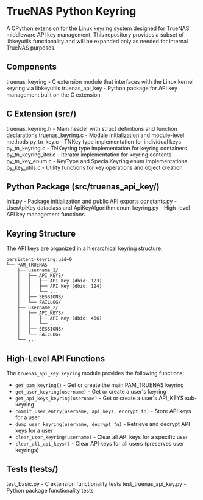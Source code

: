# TrueNAS Python Keyring

A CPython extension for the Linux keyring system designed for TrueNAS middleware API key management. This repository provides a subset of libkeyutils functionality and will be expanded only as needed for internal TrueNAS purposes.

## Components

truenas_keyring - C extension module that interfaces with the Linux kernel keyring via libkeyutils
truenas_api_key - Python package for API key management built on the C extension

## C Extension (src/)

truenas_keyring.h - Main header with struct definitions and function declarations
truenas_keyring.c - Module initialization and module-level methods
py_tn_key.c - TNKey type implementation for individual keys
py_tn_keyring.c - TNKeyring type implementation for keyring containers
py_tn_keyring_iter.c - Iterator implementation for keyring contents
py_tn_key_enum.c - KeyType and SpecialKeyring enum implementations
py_key_utils.c - Utility functions for key operations and object creation

## Python Package (src/truenas_api_key/)

__init__.py - Package initialization and public API exports
constants.py - UserApiKey dataclass and ApiKeyAlgorithm enum
keyring.py - High-level API key management functions

## Keyring Structure

The API keys are organized in a hierarchical keyring structure:

```
persistent-keyring:uid=0
└── PAM_TRUENAS
    ├── username_1/
    │   ├── API_KEYS/
    │   │   ├── API Key (dbid: 123)
    │   │   ├── API Key (dbid: 124)
    │   │   └── ...
    │   ├── SESSIONS/
    │   └── FAILLOG/
    ├── username_2/
    │   ├── API_KEYS/
    │   │   ├── API Key (dbid: 456)
    │   │   └── ...
    │   ├── SESSIONS/
    │   └── FAILLOG/
    └── ...
```

## High-Level API Functions

The `truenas_api_key.keyring` module provides the following functions:

- `get_pam_keyring()` - Get or create the main PAM_TRUENAS keyring
- `get_user_keyring(username)` - Get or create a user's keyring
- `get_api_keys_keyring(username)` - Get or create a user's API_KEYS sub-keyring
- `commit_user_entry(username, api_keys, encrypt_fn)` - Store API keys for a user
- `dump_user_keyring(username, decrypt_fn)` - Retrieve and decrypt API keys for a user
- `clear_user_keyring(username)` - Clear all API keys for a specific user
- `clear_all_api_keys()` - Clear API keys for all users (preserves user keyrings)

## Tests (tests/)

test_basic.py - C extension functionality tests
test_truenas_api_key.py - Python package functionality tests